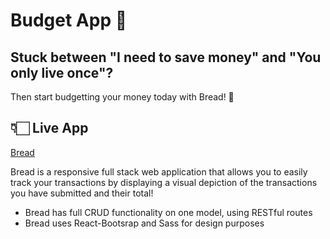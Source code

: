 # Budget App 🤑

## Stuck between "I need to save money" and "You only live once"?
Then start budgetting your money today with Bread! 🍞

## 👇🏻 Live App

[Bread](https://youthful-golick-612bfa.netlify.app)



Bread is a responsive full stack web application that allows you to easily track your transactions by displaying a visual depiction of the transactions you have submitted and their total! 


- Bread has full CRUD functionality on one model, using RESTful routes
- Bread uses React-Bootsrap and Sass for design purposes


